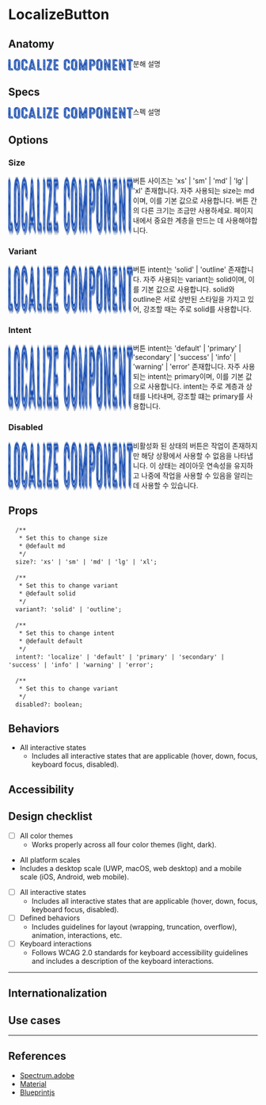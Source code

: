# LocalizeButton

## Anatomy

<div style='display: flex;'>
  <div style='display: inline-flex; flex: 1;'>
    <img 
      src='./resources/anatomy/button.anatomy.png'
      alt='button.options.size.png'
      width='100%'
    />
  </div>
  <div style='display: inline-flex; flex: 1;'>
    분해 설명
  </div>
</div>

## Specs

<div style='display: flex;'>
  <div style='display: inline-flex; flex: 1;'>
    <img 
      src='./resources/specs/button.specs.png'
      alt='button.options.size.png'
      width='100%'
    />
  </div>
  <div style='display: inline-flex; flex: 1;'>
    스펙 설명
  </div>
</div>

## Options

### Size

<div style='display: flex;'>
  <div style='display: inline-flex; flex: 1;'>
    <img 
      src='./resources/options/button.options.size.png'
      alt='button.options.size.png'
      width='100%'
    />
  </div>
  <div style='display: inline-flex; flex: 1;'>
    버튼 사이즈는 'xs' | 'sm' | 'md' | 'lg' | 'xl' 존재합니다.
    자주 사용되는 size는 md이며, 이를 기본 값으로 사용합니다.
    버튼 간의 다른 크기는 조금만 사용하세요. 페이지 내에서 중요한 계층을 만드는 데 사용해야합니다.
  </div>
</div>

### Variant

<div style='display: flex;'>
  <div style='display: inline-flex; flex: 1;'>
    <img 
      src='./resources/options/button.options.variant.png'
      alt='button.options.size.png'
      width='100%'
    />
  </div>
  
  <div style='display: inline-flex; flex: 1;'>
    버튼 intent는 'solid' | 'outline' 존재합니다.
    자주 사용되는 variant는 solid이며, 이를 기본 값으로 사용합니다.
    solid와 outline은 서로 상반된 스타일을 가지고 있어, 강조할 때는 주로 solid를 사용합니다.
  </div>
</div>

### Intent

<div style='display: flex;'>
  <div style='display: inline-flex; flex: 1;'>
    <img 
      src='./resources/options/button.options.intent.png'
      alt='button.options.size.png'
      width='100%'
    />
  </div>
  <div style='display: inline-flex; flex: 1;'>
    버튼 intent는 'default' | 'primary' | 'secondary' | 'success' | 'info' | 'warning' | 'error' 존재합니다.
    자주 사용되는 intent는 primary이며, 이를 기본 값으로 사용합니다.
    intent는 주로 계층과 상태를 나타내며, 강조할 떄는 primary를 사용합니다.
  </div>
</div>

### Disabled

<div style='display: flex;'>
  <div style='display: inline-flex; flex: 1;'>
    <img 
      src='./resources/options/button.options.disabled.png'
      alt='button.options.size.png'
      width='100%'
    />
  </div>
  <div style='display: inline-flex; flex: 1;'>
    비활성화 된 상태의 버튼은 작업이 존재하지만 해당 상황에서 사용할 수 없음을 나타냅니다.
    이 상태는 레이아웃 연속성을 유지하고 나중에 작업을 사용할 수 있음을 알리는 데 사용할 수 있습니다.
  </div>
</div>

## Props

```tsx
  /**
   * Set this to change size
   * @default md
   */
  size?: 'xs' | 'sm' | 'md' | 'lg' | 'xl';

  /**
   * Set this to change variant
   * @default solid
   */
  variant?: 'solid' | 'outline';

  /**
   * Set this to change intent
   * @default default
   */
  intent?: 'localize' | 'default' | 'primary' | 'secondary' | 'success' | 'info' | 'warning' | 'error';

  /**
   * Set this to change variant
   */
  disabled?: boolean;
```

## Behaviors

- All interactive states
  - Includes all interactive states that are applicable (hover, down, focus, keyboard focus, disabled).

## Accessibility

## Design checklist

- [ ] All color themes
  - Works properly across all four color themes (light, dark).
-  All platform scales
  - Includes a desktop scale (UWP, macOS, web desktop) and a mobile scale (iOS, Android, web mobile).
- [ ] All interactive states
  - Includes all interactive states that are applicable (hover, down, focus, keyboard focus, disabled).
- [ ] Defined behaviors
  - Includes guidelines for layout (wrapping, truncation, overflow), animation, interactions, etc.
- [ ] Keyboard interactions
  - Follows WCAG 2.0 standards for keyboard accessibility guidelines and includes a description of the keyboard interactions.

---

## Internationalization

## Use cases


---

## References

- [Spectrum.adobe](https://spectrum.adobe.com/page/button)
- [Material](https://material.io/components/buttons)
- [Blueprintjs](https://blueprintjs.com/#core/components/button)
